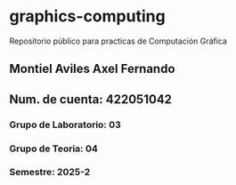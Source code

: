 # graphics-computing

Repositorio público para practicas de Computación Gráfica

## Montiel Aviles Axel Fernando

## Num. de cuenta: 422051042

### Grupo de Laboratorio: 03

### Grupo de Teoria: 04

### Semestre: 2025-2